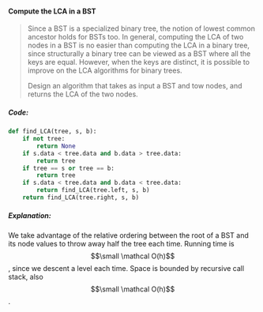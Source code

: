 #### Compute the LCA in a BST

> Since a BST is a specialized binary tree, the notion of lowest common ancestor holds for BSTs too. In general, computing the LCA of two nodes in a BST is no easier than computing the LCA in a binary tree, since structurally a binary tree can be viewed as a BST where all the keys are equal. However, when the keys are distinct, it is possible to improve on the LCA algorithms for binary trees. 
>
> Design an algorithm that takes as input a BST and tow nodes, and returns the LCA of the two nodes.

##### Code:

```py
def find_LCA(tree, s, b):
    if not tree:
        return None
    if s.data < tree.data and b.data > tree.data:
        return tree
    if tree == s or tree == b:
        return tree
    if s.data < tree.data and b.data < tree.data:
        return find_LCA(tree.left, s, b)
    return find_LCA(tree.right, s, b)
```

##### Explanation:

We take advantage of the relative ordering between the root of a BST and its node values to throw away half the tree each time. Running time is $$\small \mathcal O(h)$$, since we descent a level each time. Space is bounded by recursive call stack, also $$\small \mathcal O(h)$$.

